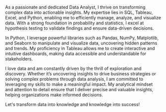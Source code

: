 As a passionate and dedicated Data Analyst, I thrive on transforming complex data into actionable insights. My expertise lies in SQL, Tableau, Excel, and Python, enabling me to efficiently manage, analyze, and visualize data. With a strong foundation in probability and statistics, I excel at hypothesis testing to validate findings and ensure data-driven decisions.

In Python, I leverage powerful libraries such as Pandas, NumPy, Matplotlib, and Seaborn to manipulate and visualize data, uncovering hidden patterns and trends. My proficiency in Tableau allows me to create interactive and intuitive dashboards, making data accessible and understandable for stakeholders.

I love data and am constantly driven by the thrill of exploration and discovery. Whether it’s uncovering insights to drive business strategies or solving complex problems through data analysis, I am committed to leveraging my skills to make a meaningful impact. My analytical mindset and attention to detail ensure that I deliver precise and valuable insights, helping organizations make informed decisions.

Let's transform data into knowledge and knowledge into success!
